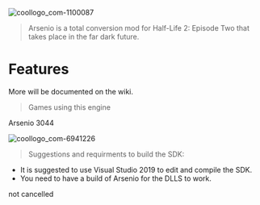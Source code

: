 ![coollogo_com-1100087](https://user-images.githubusercontent.com/65312637/219830618-9957a4c8-6723-43ee-9ec7-4c3bd228c8aa.png)



> Arsenio is a total conversion mod for Half-Life 2: Episode Two that takes place in the far dark future.
# Features

More will be documented on the wiki.


>  Games using this engine

Arsenio 3044

 ![coollogo_com-6941226](https://user-images.githubusercontent.com/65312637/212814265-81a8dd88-0a6d-4939-8a03-990cec8670a8.png)

> Suggestions and requirments to build the SDK:
- It is suggested to use Visual Studio 2019 to edit and compile the SDK.
- You need to have a build of Arsenio for the DLLS to work.


not cancelled
